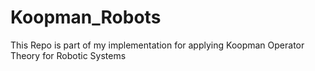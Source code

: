 # Koopman_Robots
This Repo is part of my implementation for applying Koopman Operator Theory for Robotic Systems
